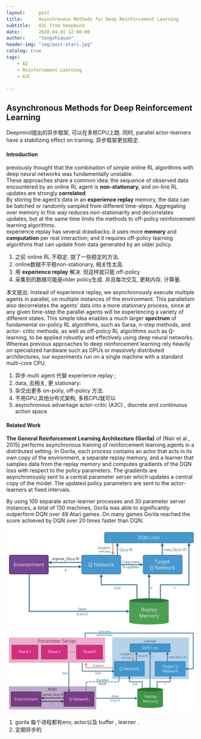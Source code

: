 ```yaml
---
layout:     post
title:      Asynchronous Methods for Deep Reinforcement Learning
subtitle:   A3C from Deepmind
date:       2020-04-01 12:00:00
author:     "tengshiquan"
header-img: "img/post-atari.jpg"
catalog: true
tags:
    - AI
    - Reinforcement Learning
    - A3C

---
```


 

## Asynchronous Methods for Deep Reinforcement Learning

Deepmind提出的异步框架, 可以在多核CPU上跑.  同时, parallel actor-learners have a stabilizing effect on training.  异步框架更加稳定. 



#### Introduction

previously thought that the combination of simple online RL algorithms with deep neural networks was fundamentally unstable.   
These approaches share a common idea: the sequence of observed data encountered by an online RL agent is **non-stationary**, and on-line RL updates are strongly **correlated**.  
By storing the agent’s data in an **experience replay** memory, the data can be batched or randomly sampled from different time-steps. Aggregating over memory in this way reduces non-stationarity and decorrelates updates, but at the same time limits the methods to off-policy reinforcement learning algorithms.  
experience replay has several drawbacks: it uses more **memory** and **computation** per real interaction; and it requires off-policy learning algorithms that can update from data generated by an older policy.

1. 之前 online RL 不稳定. 提了一些稳定的方法. 
2. online数据不平稳non-stationary,  相关性太高.   
3. 用 **experience replay**  解决.  但这样就只能 off-policy
4. 采集到的数据可能是older policy生成.  并且每次交互, 更耗内存, 计算量. 

本文提出: Instead of experience replay, we asynchronously execute multiple agents in parallel, on multiple instances of the environment. This parallelism also decorrelates the agents’ data into a more stationary process, since at any given time-step the parallel agents will be experiencing a variety of different states. This simple idea enables a much larger **spectrum** of fundamental on-policy RL algorithms, such as Sarsa, n-step methods, and actor- critic methods, as well as off-policy RL algorithms such as Q-learning, to be applied robustly and effectively using deep neural networks.   
Whereas previous approaches to deep reinforcement learning rely heavily on specialized hardware such as GPUs  or massively distributed architectures, our experiments run on a single machine with a standard multi-core CPU.

1. 异步 multi agent 代替 experience replay ;  
2. data, 去相关, 更 stationary: 
3. 杂交出更多 on-poliy, off-policy 方法. 
4. 不用GPU,其他分布式架构,  多核CPU就可以
5. asynchronous advantage actor-critic (A3C) , discrete and continuous action space.



#### Related Work

**The General Reinforcement Learning Architecture (Gorila)** of (Nair et al., 2015) performs asynchronous training of reinforcement learning agents in a distributed setting. In Gorila, each process contains an actor that acts in its own copy of the environment, a separate replay memory, and a learner that samples data from the replay memory and computes gradients of the DQN loss with respect to the policy parameters. The gradients are asynchronously sent to a central parameter server which updates a central copy of the model. The updated policy parameters are sent to the actor-learners at fixed intervals. 

By using 100 separate actor-learner processes and 30 parameter server instances, a total of 130 machines, Gorila was able to significantly outperform DQN over 49 Atari games. On many games Gorila reached the score achieved by DQN over 20 times faster than DQN.

<img src="../img/2020-04-01-A3C.assets/image-20200401150857959.png" alt="image-20200401150857959" style="zoom:50%;" />



<img src="../img/2020-04-01-A3C.assets/image-20200401151950680.png" alt="image-20200401151950680" style="zoom:50%;" />



1. gorila 每个进程都有env, actor以及 buffer , learner . 
2. 定期异步的























